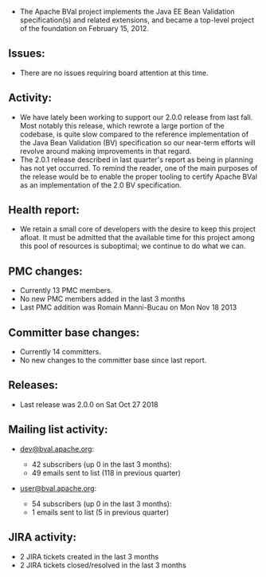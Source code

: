 

 - The Apache BVal project implements the Java EE Bean Validation
   specification(s) and related extensions, and became a top-level project of
   the foundation on February 15, 2012.

## Issues:

 - There are no issues requiring board attention at this time.

## Activity:

 - We have lately been working to support our 2.0.0 release from last fall.
   Most notably this release, which rewrote a large portion of the codebase,
   is quite slow compared to the reference implementation of the Java Bean
   Validation (BV) specification so our near-term efforts will revolve around
   making improvements in that regard.
 - The 2.0.1 release described in last quarter's report as being in planning
   has not yet occurred. To remind the reader, one of the main purposes of
   the release would be to enable the proper tooling to certify Apache BVal
   as an implementation of the 2.0 BV specification.

## Health report:

 - We retain a small core of developers with the desire to keep this project
   afloat. It must be admitted that the available time for this project
   among this pool of resources is suboptimal; we continue to do what we can.

## PMC changes:

 - Currently 13 PMC members.
 - No new PMC members added in the last 3 months
 - Last PMC addition was Romain Manni-Bucau on Mon Nov 18 2013

## Committer base changes:

 - Currently 14 committers.
 - No new changes to the committer base since last report.

## Releases:

 - Last release was 2.0.0 on Sat Oct 27 2018

## Mailing list activity: 

 - dev@bval.apache.org:
    - 42 subscribers (up 0 in the last 3 months):
    - 49 emails sent to list (118 in previous quarter)

 - user@bval.apache.org:
    - 54 subscribers (up 0 in the last 3 months):
    - 1 emails sent to list (5 in previous quarter)

## JIRA activity:

 - 2 JIRA tickets created in the last 3 months
 - 2 JIRA tickets closed/resolved in the last 3 months
